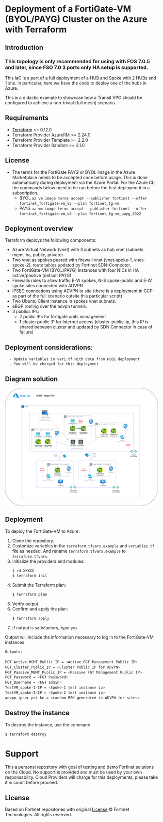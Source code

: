 # Deployment of a FortiGate-VM (BYOL/PAYG) Cluster on the Azure with Terraform
## Introduction
### This topology is only recommended for using with FOS 7.0.5 and later, since FSO 7.0 3 ports only HA setup is supported.

This IaC is a part of a full deployment of a HUB and Spoke with 2 HUBs and 1 site. In particular, here we have the code to deploy one of the hubs in Azure.

This is a didactic example to showcase how a Transit VPC should be configured to achieve a non-trivial (full mesh) scenario.

## Requirements
* [Terraform](https://learn.hashicorp.com/terraform/getting-started/install.html) >= 0.12.0
* Terraform Provider AzureRM >= 2.24.0
* Terraform Provider Template >= 2.2.0
* Terraform Provider Random >= 3.1.0

## License
- The terms for the FortiGate PAYG or BYOL image in the Azure Marketplace needs to be accepted once before usage. This is done automatically during deployment via the Azure Portal. For the Azure CLI the commands below need to be run before the first deployment in a subscription.
  - BYOL
`az vm image terms accept --publisher fortinet --offer fortinet_fortigate-vm_v5 --plan fortinet_fg-vm`
  - PAYG
`az vm image terms accept --publisher fortinet --offer fortinet_fortigate-vm_v5 --plan fortinet_fg-vm_payg_2022`

## Deployment overview
Terraform deploys the following components:
   - Azure Virtual Network (vnet) with 3 subnets as hub vnet (subnets: mgmt-ha, public, private).
   - Two vnet as spokes peered with firewall vnet (vnet-spoke-1, vnet-spoke-2), route tables updated by Fortinet SDN-Connector.
   - Two FortiGate-VM (BYOL/PAYG) instances with four NICs in HA active/passive (default PAYG)
   - Firewalls rules to allow traffic E-W spokes, N-S spoke-public and E-W spoke sites connected with ADVPN.
   - IPSEC connections using ADVPN to site (there is a deployment in GCP as part of the full scenario outsite this particular script)
   - Two Ubuntu Client instance in spokes vnet subnets.
   - eBGP routing over the advpn tunnels.
   - 3 publics IPs:
      - 2 public IPs for fortigate units management
      - 1 cluster public IP for Internet access (cluster-public-ip, this IP is shared between cluster and updated by SDN Connector in case of failure)

## Deployment considerations:
      - Update variables in var1.tf with data from HUB1 deployment
      - You will be charged for this deployment

## Diagram solution

![FortiGate reference architecture overview](images/HubAzure-FGT-HA-peering.png)

## Deployment
To deploy the FortiGate-VM to Azure:
1. Clone the repository.
2. Customize variables in the `terraform.tfvars.example` and `variables.tf` file as needed.  And rename `terraform.tfvars.example` to `terraform.tfvars`.
3. Initialize the providers and modules:
   ```sh
   $ cd XXXXX
   $ terraform init
    ```
4. Submit the Terraform plan:
   ```sh
   $ terraform plan
   ```
5. Verify output.
6. Confirm and apply the plan:
   ```sh
   $ terraform apply
   ```
7. If output is satisfactory, type `yes`.

Output will include the information necessary to log in to the FortiGate-VM instances:
```sh
Outputs:

FGT_Active_MGMT_Public_IP = <Active FGT Management Public IP>
FGT_Cluster_Public_IP = <Cluster Public IP for ADVPN>
FGT_Passive_MGMT_Public_IP = <Passive FGT Management Public IP>
FGT_Password = <FGT Password>
FGT_Username = <FGT admin>
TestVM_spoke-1-IP = <Spoke-1 test instance ip>
TestVM_spoke-2-IP = <Spoke-2 test instance ip>
advpn_ipsec-psk-ke = <random PSK generated to ADVPN for sites>
```

## Destroy the instance
To destroy the instance, use the command:
```sh
$ terraform destroy
```

# Support
This a personal repository with goal of testing and demo Fortinet solutions on the Cloud. No support is provided and must be used by your own responsability. Cloud Providers will charge for this deployments, please take it in count before proceed.

## License
Based on Fortinet repositories with original [License](https://github.com/fortinet/fortigate-terraform-deploy/blob/master/LICENSE) © Fortinet Technologies. All rights reserved.

